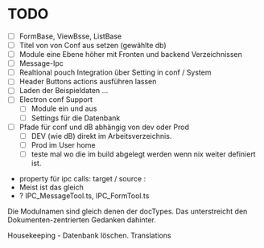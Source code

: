# TODO

- [ ] FormBase, ViewBsse, ListBase
- [ ] Titel von von Conf aus  setzen (gewählte db)
- [ ] Module eine Ebene höher mit Fronten und backend Verzeichnissen
- [ ] Message-Ipc
- [ ] Realtional pouch Integration über Setting in conf / System
- [ ] Header Buttons actions ausführen lassen
- [ ] Laden der Beispieldaten …
- [ ] Electron conf Support
  - [ ] Module ein und aus
  - [ ] Settings für die Datenbank
- [ ] Pfade für conf und dB abhängig von  dev oder Prod
  - [ ] DEV (wie dB) direkt im Arbeitsverzeichnis.  
  - [ ] Prod im User home
  - [ ] teste mal wo die im build abgelegt werden wenn nix weiter definiert ist.

- property für ipc calls: target / source :
- Meist ist das gleich
- ? IPC_MessageTool.ts, IPC_FormTool.ts

Die Modulnamen sind gleich denen der docTypes. Das unterstreicht den Dokumenten-zentrierten Gedanken dahinter.

Housekeeping - Datenbank löschen.
Translations
